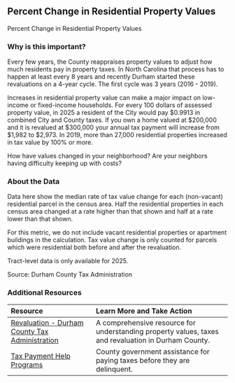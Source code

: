 ## Percent Change in Residential Property Values
Percent Change in Residential Property Values 

### Why is this important?
Every few years, the County reappraises property values to adjust how much residents pay in property taxes. In North Carolina that process has to happen at least every 8 years and recently Durham started these revaluations on a 4-year cycle. The first cycle was 3 years (2016 - 2019).

Increases in residential property value can make a major impact on low-income or fixed-income households. For every 100 dollars of assessed property value, in 2025 a resident of the City would pay $0.9913 in combined City and County taxes. If you own a home valued at $200,000 and it is revalued at $300,000 your annual tax payment will increase from $1,982 to $2,973. In 2019, more than 27,000 residential properties increased in tax value by 100% or more.

How have values changed in your neighborhood? Are your neighbors having difficulty keeping up with costs?

### About the Data
Data here show the median rate of tax value change for each (non-vacant) residential parcel in the census area. Half the residential properties in each census area changed at a rate higher than that shown and half at a rate lower than that shown.

For this metric, we do not include vacant residential properties or apartment buildings in the calculation. Tax value change is only counted for parcels which were residential both before and after the revaluation.

Tract-level data is only available for 2025.

Source: Durham County Tax Administration

### Additional Resources

|Resource | Learn More and Take Action | 
|:--- | :--- |
|[Revaluation - Durham County Tax Administration](https://www.dconc.gov/county-departments/departments-f-z/tax-administration/general-reappraisal-revaluation) | A comprehensive resource for understanding property values, taxes and revaluation in Durham County.
|[Tax Payment Help Programs](http://dconc.gov/government/departments-f-z/tax-administration/tax-payment-help-programs) | County government assistance for paying taxes before they are delinquent.
